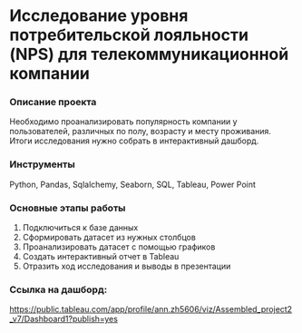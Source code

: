 # Исследование уровня потребительской лояльности (NPS) для телекоммуникационной компании
### Описание проекта
Необходимо проанализировать популярность компании у пользователей, различных по полу, возрасту и месту проживания. Итоги исследования нужно собрать в интерактивный дашборд.

### Инструменты
Python, Pandas, Sqlalchemy, Seaborn, SQL, Tableau, Power Point

### Основные этапы работы
1. Подключиться к базе данных
2. Сформировать датасет из нужных столбцов
3. Проанализировать датасет с помощью графиков
4. Создать интерактивный отчет в Tableau
5. Отразить ход исследования и выводы в презентации

### Ссылка на дашборд:
https://public.tableau.com/app/profile/ann.zh5606/viz/Assembled_project2_v7/Dashboard1?publish=yes

